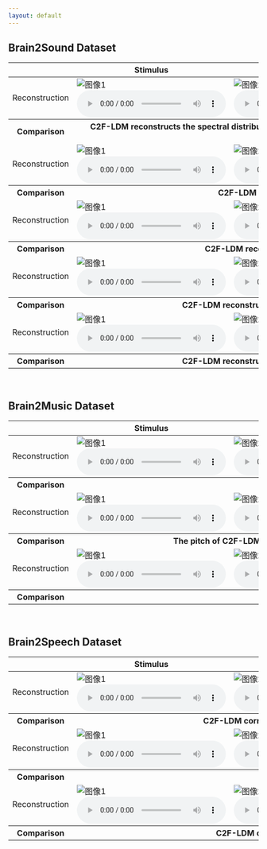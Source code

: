 ```yaml
---
layout: default
---
```


## Brain2Sound Dataset

<table class="gallery-table">
  <thead>
    <tr>
      <th class="left-header"></th>
      <th>Stimulus</th>
      <th>LiR</th>
      <th>Fine-LDM</th>
      <th>C2F-LDM (ours)</th>
    </tr>
  </thead>
  <tbody>
    <tr>
      <td class="left-header">Reconstruction</td>
      <td>
        <div class="gallery-item">
          <img src="assets/recon/Brain2Sound/ground%20truth/sample1.png" alt="图像1" class="gallery-image">
          <audio controls>
            <source src="assets/recon/Brain2Sound/ground%20truth/sample1.wav" type="audio/mp3">
            Your browser does not support the audio element.
          </audio>
        </div>
      </td>
      <td>
        <div class="gallery-item">
          <img src="assets/recon/Brain2Sound/S1/LiR/sample1.png" alt="图像2" class="gallery-image">
          <audio controls>
            <source src="assets/recon/Brain2Sound/S1/LiR/sample1.wav" type="audio/mp3">
            Your browser does not support the audio element.
          </audio>
        </div>
      </td>
      <td>
        <div class="gallery-item">
          <img src="assets/recon/Brain2Sound/S1/Fine-LDM/sample1.png" alt="图像3" class="gallery-image">
          <audio controls>
            <source src="assets/recon/Brain2Sound/S1/Fine-LDM/sample1.wav" type="audio/mp3">
            Your browser does not support the audio element.
          </audio>
        </div>
      </td>
      <td>
        <div class="gallery-item">
          <img src="assets/recon/Brain2Sound/S1/C2F-LDM%20(ours)/sample1.png" alt="图像4" class="gallery-image">
          <audio controls>
            <source src="assets/recon/Brain2Sound/S1/C2F-LDM%20(ours)/sample1.wav" type="audio/mp3">
            Your browser does not support the audio element.
          </audio>
        </div>
      </td>
    </tr>
    <tr>
      <th class="left-header">Comparison</th>
      <th colspan="4" class="explanation"> &nbsp;&nbsp; C2F-LDM reconstructs the spectral distribution of Stimulus very well (although not cattle calls), significantly better than Fine-LDM and LiR (which always sounds like noise, omitted below). </th>
    </tr>
    <tr>
      <td class="left-header">Reconstruction</td>
      <td>
        <div class="gallery-item">
          <img src="assets/recon/Brain2Sound/ground%20truth/sample2.png" alt="图像1" class="gallery-image">
          <audio controls>
            <source src="assets/recon/Brain2Sound/ground%20truth/sample2.wav" type="audio/mp3">
            Your browser does not support the audio element.
          </audio>
        </div>
      </td>
      <td>
        <div class="gallery-item">
          <img src="assets/recon/Brain2Sound/S1/LiR/sample2.png" alt="图像2" class="gallery-image">
          <audio controls>
            <source src="assets/recon/Brain2Sound/S1/LiR/sample2.wav" type="audio/mp3">
            Your browser does not support the audio element.
          </audio>
        </div>
      </td>
      <td>
        <div class="gallery-item">
          <img src="assets/recon/Brain2Sound/S1/Fine-LDM/sample2.png" alt="图像3" class="gallery-image">
          <audio controls>
            <source src="assets/recon/Brain2Sound/S1/Fine-LDM/sample2.wav" type="audio/mp3">
            Your browser does not support the audio element.
          </audio>
        </div>
      </td>
      <td>
        <div class="gallery-item">
          <img src="assets/recon/Brain2Sound/S1/C2F-LDM%20(ours)/sample2.png" alt="图像4" class="gallery-image">
          <audio controls>
            <source src="assets/recon/Brain2Sound/S1/C2F-LDM%20(ours)/sample2.wav" type="audio/mp3">
            Your browser does not support the audio element.
          </audio>
        </div>
      </td>
    </tr>
    <tr>
      <th class="left-header">Comparison</th>
      <th colspan="4" class="explanation"> &nbsp;&nbsp; C2F-LDM reconstructs the piano sound in Stimulus, while Fine-LDM is the guitar sound. </th>
    </tr>
    <tr>
      <td class="left-header">Reconstruction</td>
      <td>
        <div class="gallery-item">
          <img src="assets/recon/Brain2Sound/ground%20truth/sample3.png" alt="图像1" class="gallery-image">
          <audio controls>
            <source src="assets/recon/Brain2Sound/ground%20truth/sample3.wav" type="audio/mp3">
            Your browser does not support the audio element.
          </audio>
        </div>
      </td>
      <td>
        <div class="gallery-item">
          <img src="assets/recon/Brain2Sound/S1/LiR/sample3.png" alt="图像2" class="gallery-image">
          <audio controls>
            <source src="assets/recon/Brain2Sound/S1/LiR/sample3.wav" type="audio/mp3">
            Your browser does not support the audio element.
          </audio>
        </div>
      </td>
      <td>
        <div class="gallery-item">
          <img src="assets/recon/Brain2Sound/S1/Fine-LDM/sample3.png" alt="图像3" class="gallery-image">
          <audio controls>
            <source src="assets/recon/Brain2Sound/S1/Fine-LDM/sample3.wav" type="audio/mp3">
            Your browser does not support the audio element.
          </audio>
        </div>
      </td>
      <td>
        <div class="gallery-item">
          <img src="assets/recon/Brain2Sound/S1/C2F-LDM%20(ours)/sample3.png" alt="图像4" class="gallery-image">
          <audio controls>
            <source src="assets/recon/Brain2Sound/S1/C2F-LDM%20(ours)/sample3.wav" type="audio/mp3">
            Your browser does not support the audio element.
          </audio>
        </div>
      </td>
    </tr>
    <tr>
      <th class="left-header">Comparison</th>
      <th colspan="4" class="explanation"> &nbsp;&nbsp; C2F-LDM reconstructs the speech in Stimulus, while Fine-LDM reconstructs the singing voice. </th>
    </tr>
    <tr>
      <td class="left-header">Reconstruction</td>
      <td>
        <div class="gallery-item">
          <img src="assets/recon/Brain2Sound/ground%20truth/sample5.png" alt="图像1" class="gallery-image">
          <audio controls>
            <source src="assets/recon/Brain2Sound/ground%20truth/sample5.wav" type="audio/mp3">
            Your browser does not support the audio element.
          </audio>
        </div>
      </td>
      <td>
        <div class="gallery-item">
          <img src="assets/recon/Brain2Sound/S1/LiR/sample5.png" alt="图像2" class="gallery-image">
          <audio controls>
            <source src="assets/recon/Brain2Sound/S1/LiR/sample5.wav" type="audio/mp3">
            Your browser does not support the audio element.
          </audio>
        </div>
      </td>
      <td>
        <div class="gallery-item">
          <img src="assets/recon/Brain2Sound/S1/Fine-LDM/sample5.png" alt="图像3" class="gallery-image">
          <audio controls>
            <source src="assets/recon/Brain2Sound/S1/Fine-LDM/sample5.wav" type="audio/mp3">
            Your browser does not support the audio element.
          </audio>
        </div>
      </td>
      <td>
        <div class="gallery-item">
          <img src="assets/recon/Brain2Sound/S1/C2F-LDM%20(ours)/sample5.png" alt="图像4" class="gallery-image">
          <audio controls>
            <source src="assets/recon/Brain2Sound/S1/C2F-LDM%20(ours)/sample5.wav" type="audio/mp3">
            Your browser does not support the audio element.
          </audio>
        </div>
      </td>
    </tr>
    <tr>
      <th class="left-header">Comparison</th>
      <th colspan="4" class="explanation"> &nbsp;&nbsp; C2F-LDM reconstructs the periodicity of Stimulus (although not bird calls), which is better than Fine-LDM. </th>
    </tr>
    <tr>
      <td class="left-header">Reconstruction</td>
      <td>
        <div class="gallery-item">
          <img src="assets/recon/Brain2Sound/ground%20truth/sample6.png" alt="图像1" class="gallery-image">
          <audio controls>
            <source src="assets/recon/Brain2Sound/ground%20truth/sample6.wav" type="audio/mp3">
            Your browser does not support the audio element.
          </audio>
        </div>
      </td>
      <td>
        <div class="gallery-item">
          <img src="assets/recon/Brain2Sound/S1/LiR/sample6.png" alt="图像2" class="gallery-image">
          <audio controls>
            <source src="assets/recon/Brain2Sound/S1/LiR/sample6.wav" type="audio/mp3">
            Your browser does not support the audio element.
          </audio>
        </div>
      </td>
      <td>
        <div class="gallery-item">
          <img src="assets/recon/Brain2Sound/S1/Fine-LDM/sample6.png" alt="图像3" class="gallery-image">
          <audio controls>
            <source src="assets/recon/Brain2Sound/S1/Fine-LDM/sample6.wav" type="audio/mp3">
            Your browser does not support the audio element.
          </audio>
        </div>
      </td>
      <td>
        <div class="gallery-item">
          <img src="assets/recon/Brain2Sound/S1/C2F-LDM%20(ours)/sample6.png" alt="图像4" class="gallery-image">
          <audio controls>
            <source src="assets/recon/Brain2Sound/S1/C2F-LDM%20(ours)/sample6.wav" type="audio/mp3">
            Your browser does not support the audio element.
          </audio>
        </div>
      </td>
    </tr>
    <tr>
      <th class="left-header">Comparison</th>
      <th colspan="4" class="explanation"> &nbsp;&nbsp; C2F-LDM reconstructs the periodicity of Stimulus (although not bird calls), which is better than Fine-LDM. </th>
    </tr>
  </tbody>
</table>

<br>

## Brain2Music Dataset

<table class="gallery-table">
  <thead>
    <tr>
      <th class="left-header"></th>
      <th>Stimulus</th>
      <th>LiR</th>
      <th>Fine-LDM</th>
      <th>C2F-LDM (ours)</th>
    </tr>
  </thead>
  <tbody>
    <tr>
      <td class="left-header">Reconstruction</td>
      <td>
        <div class="gallery-item">
          <img src="assets/recon/Brain2Music/ground%20truth/sample1.png" alt="图像1" class="gallery-image">
          <audio controls>
            <source src="assets/recon/Brain2Music/ground%20truth/sample1.wav" type="audio/mp3">
            Your browser does not support the audio element.
          </audio>
        </div>
      </td>
      <td>
        <div class="gallery-item">
          <img src="assets/recon/Brain2Music/sub-001/LiR/sample1.png" alt="图像2" class="gallery-image">
          <audio controls>
            <source src="assets/recon/Brain2Music/sub-001/LiR/sample1.wav" type="audio/mp3">
            Your browser does not support the audio element.
          </audio>
        </div>
      </td>
      <td>
        <div class="gallery-item">
          <img src="assets/recon/Brain2Music/sub-001/Fine-LDM/sample1.png" alt="图像3" class="gallery-image">
          <audio controls>
            <source src="assets/recon/Brain2Music/sub-001/Fine-LDM/sample1.wav" type="audio/mp3">
            Your browser does not support the audio element.
          </audio>
        </div>
      </td>
      <td>
        <div class="gallery-item">
          <img src="assets/recon/Brain2Music/sub-001/C2F-LDM%20(ours)/sample1.png" alt="图像4" class="gallery-image">
          <audio controls>
            <source src="assets/recon/Brain2Music/sub-001/C2F-LDM%20(ours)/sample1.wav" type="audio/mp3">
            Your browser does not support the audio element.
          </audio>
        </div>
      </td>
    </tr>
    <tr>
      <th class="left-header">Comparison</th>
      <th colspan="4" class="explanation"> &nbsp;&nbsp; The music genre of C2F-LDM is closer to Stimulus. </th>
    </tr>
    <tr>
      <td class="left-header">Reconstruction</td>
      <td>
        <div class="gallery-item">
          <img src="assets/recon/Brain2Music/ground%20truth/sample2.png" alt="图像1" class="gallery-image">
          <audio controls>
            <source src="assets/recon/Brain2Music/ground%20truth/sample2.wav" type="audio/mp3">
            Your browser does not support the audio element.
          </audio>
        </div>
      </td>
      <td>
        <div class="gallery-item">
          <img src="assets/recon/Brain2Music/sub-001/LiR/sample2.png" alt="图像2" class="gallery-image">
          <audio controls>
            <source src="assets/recon/Brain2Music/sub-001/LiR/sample2.wav" type="audio/mp3">
            Your browser does not support the audio element.
          </audio>
        </div>
      </td>
      <td>
        <div class="gallery-item">
          <img src="assets/recon/Brain2Music/sub-001/Fine-LDM/sample2.png" alt="图像3" class="gallery-image">
          <audio controls>
            <source src="assets/recon/Brain2Music/sub-001/Fine-LDM/sample2.wav" type="audio/mp3">
            Your browser does not support the audio element.
          </audio>
        </div>
      </td>
      <td>
        <div class="gallery-item">
          <img src="assets/recon/Brain2Music/sub-001/C2F-LDM%20(ours)/sample2.png" alt="图像4" class="gallery-image">
          <audio controls>
            <source src="assets/recon/Brain2Music/sub-001/C2F-LDM%20(ours)/sample2.wav" type="audio/mp3">
            Your browser does not support the audio element.
          </audio>
        </div>
      </td>
    </tr>
    <tr>
      <th class="left-header">Comparison</th>
      <th colspan="4" class="explanation"> &nbsp;&nbsp; The pitch of C2F-LDM has an obvious process of rising first and then falling, which is consistent with Stimulus. </th>
    </tr>
    <tr>
      <td class="left-header">Reconstruction</td>
      <td>
        <div class="gallery-item">
          <img src="assets/recon/Brain2Music/ground%20truth/sample3.png" alt="图像1" class="gallery-image">
          <audio controls>
            <source src="assets/recon/Brain2Music/ground%20truth/sample3.wav" type="audio/mp3">
            Your browser does not support the audio element.
          </audio>
        </div>
      </td>
      <td>
        <div class="gallery-item">
          <img src="assets/recon/Brain2Music/sub-001/LiR/sample3.png" alt="图像2" class="gallery-image">
          <audio controls>
            <source src="assets/recon/Brain2Music/sub-001/LiR/sample3.wav" type="audio/mp3">
            Your browser does not support the audio element.
          </audio>
        </div>
      </td>
      <td>
        <div class="gallery-item">
          <img src="assets/recon/Brain2Music/sub-001/Fine-LDM/sample3.png" alt="图像3" class="gallery-image">
          <audio controls>
            <source src="assets/recon/Brain2Music/sub-001/Fine-LDM/sample3.wav" type="audio/mp3">
            Your browser does not support the audio element.
          </audio>
        </div>
      </td>
      <td>
        <div class="gallery-item">
          <img src="assets/recon/Brain2Music/sub-001/C2F-LDM%20(ours)/sample3.png" alt="图像4" class="gallery-image">
          <audio controls>
            <source src="assets/recon/Brain2Music/sub-001/C2F-LDM%20(ours)/sample3.wav" type="audio/mp3">
            Your browser does not support the audio element.
          </audio>
        </div>
      </td>
    </tr>
    <tr>
      <th class="left-header">Comparison</th>
      <th colspan="4" class="explanation"> &nbsp;&nbsp; The rhythm of C2F-LDM is closer to Stimulus. </th>
    </tr>
  </tbody>
</table>

<br>

## Brain2Speech Dataset

<table class="gallery-table">
  <thead>
    <tr>
      <th class="left-header"></th>
      <th>Stimulus</th>
      <th>LiR</th>
      <th>Fine-LDM</th>
      <th>C2F-LDM (ours)</th>
    </tr>
  </thead>
  <tbody>
    <tr>
      <td class="left-header">Reconstruction</td>
      <td>
        <div class="gallery-item">
          <img src="assets/new%20recon/Brain2Speech/ground%20truth/hangtime_069.png" alt="图像1" class="gallery-image">
          <audio controls>
            <source src="assets/new%20recon/Brain2Speech/ground%20truth/hangtime_069.wav" type="audio/mp3">
            Your browser does not support the audio element.
          </audio>
        </div>
      </td>
      <td>
        <div class="gallery-item">
          <img src="assets/new%20recon/Brain2Speech/LiR/hangtime_069.png" alt="图像2" class="gallery-image">
          <audio controls>
            <source src="assets/new%20recon/Brain2Speech/LiR/hangtime_069.wav" type="audio/mp3">
            Your browser does not support the audio element.
          </audio>
        </div>
      </td>
      <td>
        <div class="gallery-item">
          <img src="assets/new%20recon/Brain2Speech/Fine-LDM/hangtime_069.png" alt="图像3" class="gallery-image">
          <audio controls>
            <source src="assets/new%20recon/Brain2Speech/Fine-LDM/hangtime_069.wav" type="audio/mp3">
            Your browser does not support the audio element.
          </audio>
        </div>
      </td>
      <td>
        <div class="gallery-item">
          <img src="assets/new%20recon/Brain2Speech/ours/hangtime_069.png" alt="图像4" class="gallery-image">
          <audio controls>
            <source src="assets/new%20recon/Brain2Speech/ours/hangtime_069.wav" type="audio/mp3">
            Your browser does not support the audio element.
          </audio>
        </div>
      </td>
    </tr>
    <tr>
      <th class="left-header">Comparison</th>
      <th colspan="4" class="explanation"> &nbsp;&nbsp; C2F-LDM correctly reconstructs the male voice, while Fine-LDM reconstructs the female voice. </th>
    </tr>
    <tr>
      <td class="left-header">Reconstruction</td>
      <td>
        <div class="gallery-item">
          <img src="assets/new%20recon/Brain2Speech/ground%20truth/wheretheressmoke_277.png" alt="图像1" class="gallery-image">
          <audio controls>
            <source src="assets/new%20recon/Brain2Speech/ground%20truth/wheretheressmoke_277.wav" type="audio/mp3">
            Your browser does not support the audio element.
          </audio>
        </div>
      </td>
      <td>
        <div class="gallery-item">
          <img src="assets/new%20recon/Brain2Speech/LiR/wheretheressmoke_277.png" alt="图像2" class="gallery-image">
          <audio controls>
            <source src="assets/new%20recon/Brain2Speech/LiR/wheretheressmoke_277.wav" type="audio/mp3">
            Your browser does not support the audio element.
          </audio>
        </div>
      </td>
      <td>
        <div class="gallery-item">
          <img src="assets/new%20recon/Brain2Speech/Fine-LDM/wheretheressmoke_277.png" alt="图像3" class="gallery-image">
          <audio controls>
            <source src="assets/new%20recon/Brain2Speech/Fine-LDM/wheretheressmoke_277.wav" type="audio/mp3">
            Your browser does not support the audio element.
          </audio>
        </div>
      </td>
      <td>
        <div class="gallery-item">
          <img src="assets/new%20recon/Brain2Speech/ours/wheretheressmoke_277.png" alt="图像4" class="gallery-image">
          <audio controls>
            <source src="assets/new%20recon/Brain2Speech/ours/wheretheressmoke_277.wav" type="audio/mp3">
            Your browser does not support the audio element.
          </audio>
        </div>
      </td>
    </tr>
    <tr>
      <th class="left-header">Comparison</th>
      <th colspan="4" class="explanation"> &nbsp;&nbsp; C2F-LDM has a faster speaking speed and is closer to Stimulus. </th>
    </tr>
    <tr>
      <td class="left-header">Reconstruction</td>
      <td>
        <div class="gallery-item">
          <img src="assets/new%20recon/Brain2Speech/ground%20truth/wheretheressmoke_131.png" alt="图像1" class="gallery-image">
          <audio controls>
            <source src="assets/new%20recon/Brain2Speech/ground%20truth/wheretheressmoke_131.wav" type="audio/mp3">
            Your browser does not support the audio element.
          </audio>
        </div>
      </td>
      <td>
        <div class="gallery-item">
          <img src="assets/new%20recon/Brain2Speech/LiR/wheretheressmoke_131.png" alt="图像2" class="gallery-image">
          <audio controls>
            <source src="assets/new%20recon/Brain2Speech/LiR/wheretheressmoke_131.wav" type="audio/mp3">
            Your browser does not support the audio element.
          </audio>
        </div>
      </td>
      <td>
        <div class="gallery-item">
          <img src="assets/new%20recon/Brain2Speech/Fine-LDM/wheretheressmoke_131.png" alt="图像3" class="gallery-image">
          <audio controls>
            <source src="assets/new%20recon/Brain2Speech/Fine-LDM/wheretheressmoke_131.wav" type="audio/mp3">
            Your browser does not support the audio element.
          </audio>
        </div>
      </td>
      <td>
        <div class="gallery-item">
          <img src="assets/new%20recon/Brain2Speech/ours/wheretheressmoke_131.png" alt="图像4" class="gallery-image">
          <audio controls>
            <source src="assets/new%20recon/Brain2Speech/ours/wheretheressmoke_131.wav" type="audio/mp3">
            Your browser does not support the audio element.
          </audio>
        </div>
      </td>
    </tr>
    <tr>
      <th class="left-header">Comparison</th>
      <th colspan="4" class="explanation"> &nbsp;&nbsp; C2F-LDM can reconstruct the laughter in Stimulus, while Fine-LDM is closer to applause. </th>
    </tr>
  </tbody>
</table>